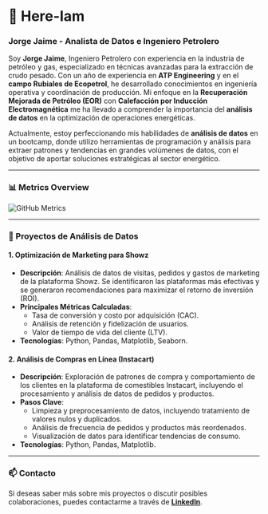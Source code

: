 # 👋 Here-Iam

### Jorge Jaime - Analista de Datos e Ingeniero Petrolero

Soy **Jorge Jaime**, Ingeniero Petrolero con experiencia en la industria de petróleo y gas, especializado en técnicas avanzadas para la extracción de crudo pesado. Con un año de experiencia en **ATP Engineering** y en el **campo Rubiales de Ecopetrol**, he desarrollado conocimientos en ingeniería operativa y coordinación de producción. Mi enfoque en la **Recuperación Mejorada de Petróleo (EOR)** con **Calefacción por Inducción Electromagnética** me ha llevado a comprender la importancia del **análisis de datos** en la optimización de operaciones energéticas.

Actualmente, estoy perfeccionando mis habilidades de **análisis de datos** en un bootcamp, donde utilizo herramientas de programación y análisis para extraer patrones y tendencias en grandes volúmenes de datos, con el objetivo de aportar soluciones estratégicas al sector energético.

---

### 📊 Metrics Overview

![GitHub Metrics](https://github.com/USERNAME/USERNAME/blob/main/github-metrics.svg)

---

### 🚀 Proyectos de Análisis de Datos

#### 1. Optimización de Marketing para Showz

- **Descripción**: Análisis de datos de visitas, pedidos y gastos de marketing de la plataforma Showz. Se identificaron las plataformas más efectivas y se generaron recomendaciones para maximizar el retorno de inversión (ROI).  
- **Principales Métricas Calculadas**:  
  - Tasa de conversión y costo por adquisición (CAC).  
  - Análisis de retención y fidelización de usuarios.  
  - Valor de tiempo de vida del cliente (LTV).  
- **Tecnologías**: Python, Pandas, Matplotlib, Seaborn.

#### 2. Análisis de Compras en Línea (Instacart)

- **Descripción**: Exploración de patrones de compra y comportamiento de los clientes en la plataforma de comestibles Instacart, incluyendo el procesamiento y análisis de datos de pedidos y productos.  
- **Pasos Clave**:  
  - Limpieza y preprocesamiento de datos, incluyendo tratamiento de valores nulos y duplicados.  
  - Análisis de frecuencia de pedidos y productos más reordenados.  
  - Visualización de datos para identificar tendencias de consumo.  
- **Tecnologías**: Python, Pandas, Matplotlib.

---

### 📫 Contacto

Si deseas saber más sobre mis proyectos o discutir posibles colaboraciones, puedes contactarme a través de **[LinkedIn](https://www.linkedin.com/in/jorge-andres-jaime-tafur/)**.


